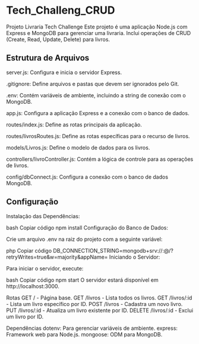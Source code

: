 # Tech_Challeng_CRUD
Projeto Livraria Tech Challenge
Este projeto é uma aplicação Node.js com Express e MongoDB para gerenciar uma livraria. Inclui operações de CRUD (Create, Read, Update, Delete) para livros.

## Estrutura de Arquivos

server.js: Configura e inicia o servidor Express.

.gitignore: Define arquivos e pastas que devem ser ignorados pelo Git.

.env: Contém variáveis de ambiente, incluindo a string de conexão com o MongoDB.

app.js: Configura a aplicação Express e a conexão com o banco de dados.

routes/index.js: Define as rotas principais da aplicação.

routes/livrosRoutes.js: Define as rotas específicas para o recurso de livros.

models/Livros.js: Define o modelo de dados para os livros.

controllers/livroController.js: Contém a lógica de controle para as operações de livros.

config/dbConnect.js: Configura a conexão com o banco de dados MongoDB.

## Configuração


Instalação das Dependências:

bash
Copiar código
npm install
Configuração do Banco de Dados:

Crie um arquivo .env na raiz do projeto com a seguinte variável:

php
Copiar código
DB_CONNECTION_STRING=mongodb+srv://<usuario>:<senha>@<cluster>/<database>?retryWrites=true&w=majority&appName=<appName>
Iniciando o Servidor:

Para iniciar o servidor, execute:

bash
Copiar código
npm start
O servidor estará disponível em http://localhost:3000.

Rotas
GET / - Página base.
GET /livros - Lista todos os livros.
GET /livros/:id - Lista um livro específico por ID.
POST /livros - Cadastra um novo livro.
PUT /livros/:id - Atualiza um livro existente por ID.
DELETE /livros/:id - Exclui um livro por ID.

Dependências
dotenv: Para gerenciar variáveis de ambiente.
express: Framework web para Node.js.
mongoose: ODM para MongoDB.


